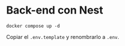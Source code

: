 # Back-end con Nest

```
docker compose up -d
```

Copiar el ```.env.template``` y renombrarlo a ```.env```.